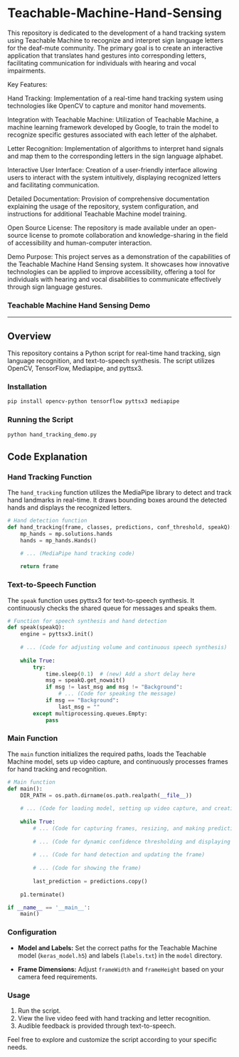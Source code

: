 # Teachable-Machine-Hand-Sensing
This repository is dedicated to the development of a hand tracking system using Teachable Machine to recognize and interpret sign language letters for the deaf-mute community. The primary goal is to create an interactive application that translates hand gestures into corresponding letters, facilitating communication for individuals with hearing and vocal impairments.

Key Features:

Hand Tracking: Implementation of a real-time hand tracking system using technologies like OpenCV to capture and monitor hand movements.

Integration with Teachable Machine: Utilization of Teachable Machine, a machine learning framework developed by Google, to train the model to recognize specific gestures associated with each letter of the alphabet.

Letter Recognition: Implementation of algorithms to interpret hand signals and map them to the corresponding letters in the sign language alphabet.

Interactive User Interface: Creation of a user-friendly interface allowing users to interact with the system intuitively, displaying recognized letters and facilitating communication.

Detailed Documentation: Provision of comprehensive documentation explaining the usage of the repository, system configuration, and instructions for additional Teachable Machine model training.

Open Source License: The repository is made available under an open-source license to promote collaboration and knowledge-sharing in the field of accessibility and human-computer interaction.

Demo Purpose:
This project serves as a demonstration of the capabilities of the Teachable Machine Hand Sensing system. It showcases how innovative technologies can be applied to improve accessibility, offering a tool for individuals with hearing and vocal disabilities to communicate effectively through sign language gestures.


### Teachable Machine Hand Sensing Demo

---

## Overview

This repository contains a Python script for real-time hand tracking, sign language recognition, and text-to-speech synthesis. The script utilizes OpenCV, TensorFlow, Mediapipe, and pyttsx3.

### Installation

```bash
pip install opencv-python tensorflow pyttsx3 mediapipe
```

### Running the Script

```bash
python hand_tracking_demo.py
```

## Code Explanation

### Hand Tracking Function

The `hand_tracking` function utilizes the MediaPipe library to detect and track hand landmarks in real-time. It draws bounding boxes around the detected hands and displays the recognized letters.

```python
# Hand detection function
def hand_tracking(frame, classes, predictions, conf_threshold, speakQ):
    mp_hands = mp.solutions.hands
    hands = mp_hands.Hands()

    # ... (MediaPipe hand tracking code)
    
    return frame
```

### Text-to-Speech Function

The `speak` function uses pyttsx3 for text-to-speech synthesis. It continuously checks the shared queue for messages and speaks them.

```python
# Function for speech synthesis and hand detection
def speak(speakQ):
    engine = pyttsx3.init()
    
    # ... (Code for adjusting volume and continuous speech synthesis)
    
    while True:
        try:
            time.sleep(0.1)  # (new) Add a short delay here
            msg = speakQ.get_nowait()
            if msg != last_msg and msg != "Background":
                # ... (Code for speaking the message)
            if msg == "Background":
                last_msg = ""
        except multiprocessing.queues.Empty:
            pass
```

### Main Function

The `main` function initializes the required paths, loads the Teachable Machine model, sets up video capture, and continuously processes frames for hand tracking and recognition.

```python
# Main function
def main():
    DIR_PATH = os.path.dirname(os.path.realpath(__file__))
    
    # ... (Code for loading model, setting up video capture, and creating processes)
    
    while True:
        # ... (Code for capturing frames, resizing, and making predictions)
        
        # ... (Code for dynamic confidence thresholding and displaying information)
        
        # ... (Code for hand detection and updating the frame)
        
        # ... (Code for showing the frame)
        
        last_prediction = predictions.copy()
    
    p1.terminate()

if __name__ == '__main__':
    main()
```

### Configuration

- **Model and Labels:** Set the correct paths for the Teachable Machine model (`keras_model.h5`) and labels (`labels.txt`) in the `model` directory.

- **Frame Dimensions:** Adjust `frameWidth` and `frameHeight` based on your camera feed requirements.

### Usage

1. Run the script.
2. View the live video feed with hand tracking and letter recognition.
3. Audible feedback is provided through text-to-speech.

Feel free to explore and customize the script according to your specific needs.
